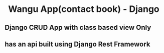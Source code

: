 <div align="center">


# Wangu App(contact book) - Django

</div>

## Django CRUD App  with class  based view Only
## has an api built using Django Rest Framework
